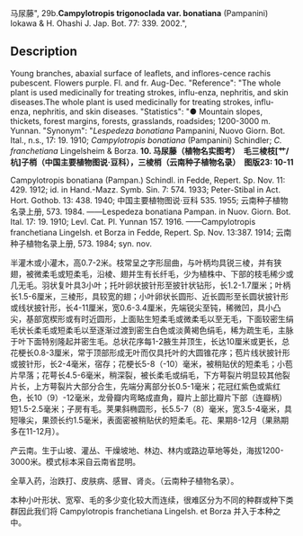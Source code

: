 马尿藤",
29b.**Campylotropis trigonoclada var. bonatiana** (Pampanini) Iokawa & H. Ohashi J. Jap. Bot. 77: 339. 2002.",

## Description
Young branches, abaxial surface of leaflets, and inflores-cence rachis pubescent. Flowers purple. Fl. and fr. Aug-Dec.
  "Reference": "The whole plant is used medicinally for treating strokes, influ-enza, nephritis, and skin diseases.The whole plant is used medicinally for treating strokes, influ-enza, nephritis, and skin diseases.
  "Statistics": "● Mountain slopes, thickets, forest margins, forests, grasslands, roadsides; 1200-3000 m. Yunnan.
  "Synonym": "*Lespedeza bonatiana* Pampanini, Nuovo Giorn. Bot. Ital., n.s., 17: 19. 1910; *Campylotropis bonatiana* (Pampanini) Schindler; *C. franchetiana* Lingelsheim &amp; Borza.
**10. 马尿藤（植物名实图考）　毛三棱枝[艹/杭]子梢（中国主要植物图说·豆科），三棱梢（云南种子植物名录）　图版23: 10-11**

Campylotropis bonatiana (Pampan.) Schindl. in Fedde, Repert. Sp. Nov. 11: 429. 1912; id. in Hand.-Mazz. Symb. Sin. 7: 574. 1933; Peter-Stibal in Act. Hort. Gothob. 13: 438. 1940; 中国主要植物图说·豆科 535. 1955; 云南种子植物名录上册, 573. 1984. ——Lespedeza bonatiana Pampan. in Nuov. Giorn. Bot. Ital. 17: 19. 1910; Levl. Cat. Pl. Yunnan 157. 1916. ——Campylotropis franchetiana Lingelsh. et Borza in Fedde, Repert. Sp. Nov. 13:387. 1914; 云南种子植物名录上册, 573. 1984; syn. nov.

半灌木或小灌木，高0.7-2米。枝常呈之字形屈曲，与叶柄均具锐三棱，并有狭翅，被微柔毛或短柔毛，沿棱、翅并生有长纤毛，少为植株中、下部的枝毛稀少或几无毛。羽状复叶具3小叶；托叶卵状披针形至披针状钻形，长1.2-1.7厘米；叶柄长1.5-6厘米，三棱形，具较宽的翅；小叶卵状长圆形、近长圆形至长圆状披针形或线状披针形，长4-11厘米，宽0.6-3.4厘米，先端锐尖至钝，稀微凹，具小凸尖，基部宽楔形或有时近圆形，上面贴生短柔毛或微柔毛以至无毛，下面较密生绢毛状长柔毛或短柔毛以至逐渐过渡到密生白色或淡黄褐色绢毛，稀为疏生毛，主脉于叶下面特别隆起并密生毛。总状花序每1-2腋生并顶生，长达10厘米或更长，总花梗长0.8-3厘米，常于顶部形成无叶而仅具托叶的大圆锥花序；苞片线状披针形或披针形，长2-4毫米，宿存；花梗长5-8（-10）毫米，被稍贴伏的短柔毛；小苞片早落；花萼长4.5-6毫米，稍深裂，被长柔毛或绢毛，下方萼裂片明显较其他裂片长，上方萼裂片大部分合生，先端分离部分长0.5-1毫米；花冠红紫色或紫红色，长10（9）-12毫米，龙骨瓣内弯略成直角，瓣片上部比瓣片下部（连瓣柄）短1.5-2.5毫米；子房有毛。荚果斜椭圆形，长5.5-7（8）毫米，宽3.5-4毫米，具短喙尖，果颈长约1.5毫米，表面密被稍贴伏的短柔毛。花、果期8-12月（果熟期多在11-12月）。

产云南。生于山坡、灌丛、干燥坡地、林边、林内或路边草地等处，海拔1200-3000米。模式标本采自云南省昆明。

全草入药，治跌打、皮肤病、感冒、肾炎。（云南种子植物名录）。

本种小叶形状、宽窄、毛的多少变化较大而连续，很难区分为不同的种群或种下类群因此我们将 Campylotropis franchetiana Lingelsh. et Borza 并入于本种之中。

